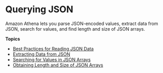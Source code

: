 # Querying JSON<a name="querying-JSON"></a>

Amazon Athena lets you parse JSON\-encoded values, extract data from JSON, search for values, and find length and size of JSON arrays\.

**Topics**
+ [Best Practices for Reading JSON Data](parsing-JSON.md)
+ [Extracting Data from JSON](extracting-data-from-JSON.md)
+ [Searching for Values in JSON Arrays](searching-for-values.md)
+ [Obtaining Length and Size of JSON Arrays](length-and-size.md)